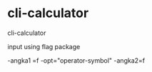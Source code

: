 # cli-calculator
cli-calculator 

input using flag package 

-angka1 =f -opt="operator-symbol" -angka2=f
